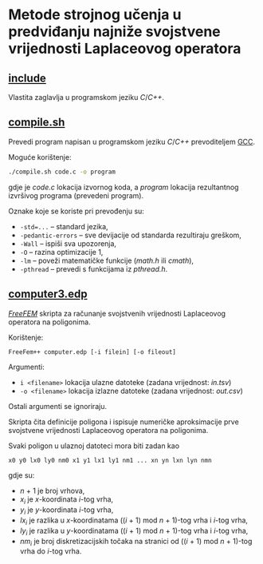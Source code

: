 #   Metode strojnog učenja u predviđanju najniže svojstvene vrijednosti Laplaceovog operatora

##  [include](include)

Vlastita zaglavlja u programskom jeziku *C*/*C++*.

##  [compile.sh](compile.sh)

Prevedi program napisan u programskom jeziku *C*/*C++* prevoditeljem [GCC](https://gcc.gnu.org/).

Moguće korištenje:
```bash
./compile.sh code.c -o program
```
gdje je *code.c* lokacija izvornog koda, a *program* lokacija rezultantnog izvršivog programa (prevedeni program).

Oznake koje se koriste pri prevođenju su:

* `-std=...` &ndash; standard jezika,
* `-pedantic-errors` &ndash; sve devijacije od standarda rezultiraju greškom,
* `-Wall` &ndash; ispiši sva upozorenja,
* `-O` &ndash; razina optimizacije 1,
* `-lm` &ndash; poveži matematičke funkcije (*math.h* ili *cmath*),
* `-pthread` &ndash; prevedi s funkcijama iz *pthread.h*.

##  [computer3.edp](computer3.edp)

[*FreeFEM*](https://freefem.org/) skripta za računanje svojstvenih vrijednosti Laplaceovog operatora na poligonima.

Korištenje:
```bash
FreeFem++ computer.edp [-i filein] [-o fileout]
```

Argumenti:

* `i <filename>` lokacija ulazne datoteke (zadana vrijednost: *in.tsv*)
* `-o <filename>` lokacija izlazne datoteke (zadana vrijednost: *out.csv*)

Ostali argumenti se ignoriraju.

Skripta čita definicije poligona i ispisuje numeričke aproksimacije prve svojstvene vrijednosti Laplaceovog operatora na poligonima.

Svaki poligon u ulaznoj datoteci mora biti zadan kao
```
x0 y0 lx0 ly0 nm0 x1 y1 lx1 ly1 nm1 ... xn yn lxn lyn nmn
```
gdje su:

* *n* + 1 je broj vrhova,
* *x*<sub>*i*</sub> je *x*-koordinata *i*-tog vrha,
* *y*<sub>*i*</sub> je *y*-koordinata *i*-tog vrha,
* *lx*<sub>*i*</sub> je razlika u *x*-koordinatama ((*i* + 1) mod *n* + 1)-tog vrha i *i*-tog vrha,
* *ly*<sub>*i*</sub> je razlika u *y*-koordinatama ((*i* + 1) mod *n* + 1)-tog vrha i *i*-tog vrha,
* *nm*<sub>*i*</sub> je broj diskretizacijskih točaka na stranici od ((*i* + 1) mod *n* + 1)-tog vrha do *i*-tog vrha.

